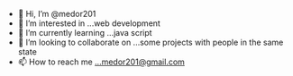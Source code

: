 - 👋 Hi, I’m @medor201
- 👀 I’m interested in ...web development 
- 🌱 I’m currently learning ...java script 
- 💞️ I’m looking to collaborate on ...some projects with people in the same state 
- 📫 How to reach me ...medor201@gmail.com

<!---
medor201/medor201 is a ✨ special ✨ repository because its `README.md` (this file) appears on your GitHub profile.
You can click the Preview link to take a look at your changes.
--->
